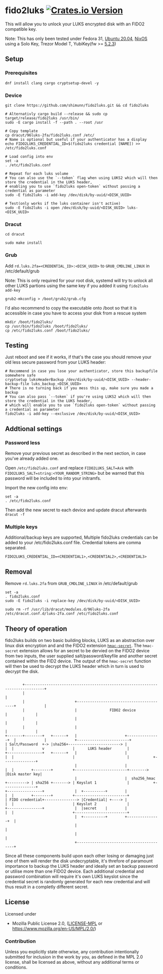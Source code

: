 # fido2luks [![Crates.io Version](https://img.shields.io/crates/v/fido2luks.svg)](https://crates.io/crates/fido2luks)

This will allow you to unlock your LUKS encrypted disk with an FIDO2 compatible key.

Note: This has only been tested under Fedora 31, [Ubuntu 20.04](initramfs-tools/), [NixOS](https://nixos.org/nixos/manual/#sec-luks-file-systems-fido2) using a Solo Key, Trezor Model T, YubiKey(fw >= [5.2.3](https://support.yubico.com/hc/en-us/articles/360016649319-YubiKey-5-2-3-Enhancements-to-FIDO-2-Support))

## Setup

### Prerequisites

```
dnf install clang cargo cryptsetup-devel -y
```

### Device

```
git clone https://github.com/shimunn/fido2luks.git && cd fido2luks

# Alternativly cargo build --release && sudo cp target/release/fido2luks /usr/bin/
sudo -E cargo install -f --path . --root /usr

# Copy template
cp dracut/96luks-2fa/fido2luks.conf /etc/
# Name is optional but useful if your authenticator has a display
echo FIDO2LUKS_CREDENTIAL_ID=$(fido2luks credential [NAME]) >> /etc/fido2luks.conf

# Load config into env
set -a
. /etc/fido2luks.conf

# Repeat for each luks volume
# You can also use the `--token` flag when using LUKS2 which will then store the credential in the LUKS header,
# enabling you to use `fido2luks open-token` without passing a credential as parameter
sudo -E fido2luks -i add-key /dev/disk/by-uuid/<DISK_UUID>

# Test(only works if the luks container isn't active)
sudo -E fido2luks -i open /dev/disk/by-uuid/<DISK_UUID> luks-<DISK_UUID>

```

### Dracut

```
cd dracut

sudo make install
```

### Grub

Add `rd.luks.2fa=<CREDENTIAL_ID>:<DISK_UUID>` to `GRUB_CMDLINE_LINUX` in /etc/default/grub

Note: This is only required for your root disk, systemd will try to unlock all other LUKS partions using the same key if you added it using `fido2luks add-key`

```
grub2-mkconfig > /boot/grub2/grub.cfg
```

I'd also recommend to copy the executable onto /boot so that it is accessible in case you have to access your disk from a rescue system

```
mkdir /boot/fido2luks/
cp /usr/bin/fido2luks /boot/fido2luks/
cp /etc/fido2luks.conf /boot/fido2luks/
```

## Testing

Just reboot and see if it works, if that's the case you should remove your old less secure password from your LUKS header:

```
# Recommend in case you lose your authenticator, store this backupfile somewhere safe
cryptsetup luksHeaderBackup /dev/disk/by-uuid/<DISK_UUID> --header-backup-file luks_backup_<DISK_UUID>
# There is no turning back if you mess this up, make sure you made a backup
# You can also pass `--token` if you're using LUKS2 which will then store the credential in the LUKS header,
# which will enable you to use `fido2luks open-token` without passing a credential as parameter
fido2luks -i add-key --exclusive /dev/disk/by-uuid/<DISK_UUID>
```

## Addtional settings

### Password less

Remove your previous secret as described in the next section, in case you've already added one.

Open `/etc/fido2luks.conf` and replace `FIDO2LUKS_SALT=Ask` with `FIDO2LUKS_SALT=string:<YOUR_RANDOM_STRING>`
but be warned that this password will be included to into your initramfs.

Import the new config into env:

```
set -a
. /etc/fido2luks.conf
```

Then add the new secret to each device and update dracut afterwards `dracut -f`

### Multiple keys

Additional/backup keys are supported, Multiple fido2luks credentials can be added to your /etc/fido2luks.conf file. Credential tokens are comma separated.
```
FIDO2LUKS_CREDENTIAL_ID=<CREDENTIAL1>,<CREDENTIAL2>,<CREDENTIAL3>
```

## Removal

Remove `rd.luks.2fa` from `GRUB_CMDLINE_LINUX` in /etc/default/grub

```
set -a
. fido2luks.conf
sudo -E fido2luks -i replace-key /dev/disk/by-uuid/<DISK_UUID>

sudo rm -rf /usr/lib/dracut/modules.d/96luks-2fa /etc/dracut.conf.d/luks-2fa.conf /etc/fido2luks.conf
```

## Theory of operation

fido2luks builds on two basic building blocks, LUKS as an abstraction over linux disk encryption and and the FIDO2 extension [`hmac-secret`](https://fidoalliance.org/specs/fido-v2.0-rd-20180702/fido-client-to-authenticator-protocol-v2.0-rd-20180702.html#sctn-hmac-secret-extension).
The `hmac-secret` extension allows for an secret to be dervied on the FIDO2 device from two inputs, the user supplied salt/password/keyfile and another secret contained within the FID2 device. The output of the `hmac-secret` function will then be used to decrypt the LUKS header which in turn is used to decrypt the disk.
```

        +-------------------------------------------------------------------------------+
        |                                                                               |
        |                       +-----------------------------------------+             |
        |                       |               FIDO2 device              |             |
        |                       |                                         |             |
        |                       |                                         |             |
+-------+--------+   +------+   |                      +---------------+  |             |             +------------------------+
| Salt/Password  +-> |sha256+------------------------> |               |  |             v             |      LUKS header       |
+----------------+   +------+   |                      |               |  |                           |                        |           +---------------+   
                                |                      |               |  |        +--------+         +------------------------+-------->  |Disk master key| 
                                |                      |  sha256_hmac  +---------> | sha256 +-------> | Keyslot 1              |           +---------------+ 
+----------------+              |  +----------+        |               |  |        +--------+         +------------------------+
| FIDO credential+---------------> |Credential| +----> |               |  |                           | Keyslot 2              |
+----------------+              |  |secret    |        |               |  |                           +------------------------+
                                |  +----------+        +---------------+  |
                                |                                         |
                                |                                         |
                                +-----------------------------------------+

```
Since all these components build upon each other losing or damaging just one of them will render the disk undecryptable, it's threfore of paramount importance to backup the LUKS header and ideally set an backup password
or utilise more than one FIDO2 device. Each additional credential and password combination will require it's own LUKS keyslot since the credential secret is randomly generated for each new credential and will thus result
in a completly different secret.

## License

Licensed under

 * Mozilla Public License 2.0, ([LICENSE-MPL](LICENSE-MPL) or https://www.mozilla.org/en-US/MPL/2.0/)

### Contribution

Unless you explicitly state otherwise, any contribution intentionally
submitted for inclusion in the work by you, as defined in the MPL 2.0
license, shall be licensed as above, without any additional terms or
conditions.

